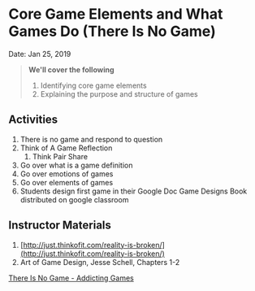 # Core Game Elements and What Games Do (There Is No Game)

Date: Jan 25, 2019

> **We'll cover the following**
>
> 1. Identifying core game elements
> 2. Explaining the purpose and structure of games

## Activities

1. There is no game and respond to question
2. Think of A Game Reflection
    1. Think Pair Share
3. Go over what is a game definition
4. Go over emotions of games
5. Go over elements of games
6. Students design first game in their Google Doc Game Designs Book distributed on google classroom

## Instructor Materials

1. [http://just.thinkofit.com/reality-is-broken/](http://just.thinkofit.com/reality-is-broken/)
2. Art of Game Design, Jesse Schell, Chapters 1-2

[There Is No Game - Addicting Games](https://www.scirra.com/arcade/adventure-games/there-is-no-game-817)